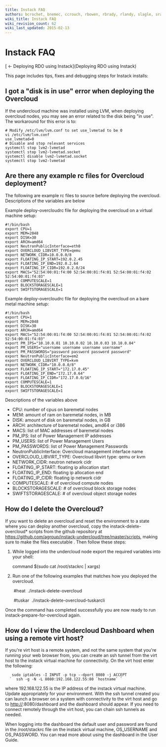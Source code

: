 ```yaml
---
title: Instack FAQ
authors: bcrochet, bnemec, ccrouch, rbowen, rbrady, rlandy, slagle, sradvan
wiki_title: Instack FAQ
wiki_revision_count: 62
wiki_last_updated: 2015-02-13
---
```


# Instack FAQ

[ ← Deploying RDO using Instack](Deploying RDO using Instack)

This page includes tips, fixes and debugging steps for Instack installs:

## I got a "disk is in use" error when deploying the Overcloud

If the undercloud machine was installed using LVM, when deploying overcloud nodes, you may see an error related to the disk being "in use". The workaround for this error is to:

    # Modify /etc/lvm/lvm.conf to set use_lvmetad to be 0
    vi /etc/lvm/lvm.conf
    use_lvmetad=0
    # Disable and stop relevant services
    systemctl stop lvm2-lvmetad
    systemctl stop lvm2-lvmetad.socket
    systemctl disable lvm2-lvmetad.socket
    systemctl stop lvm2-lvmetad

## Are there any example rc files for Overcloud deployment?

The following are example rc files to source before deploying the overcloud. Descriptions of the variables are below

Example deploy-overcloudrc file for deploying the overcloud on a virtual machine setup:

    #!/bin/bash
    export CPU=1
    export MEM=2048
    export DISK=30
    export ARCH=amd64
    export NeutronPublicInterface=eth0
    export OVERCLOUD_LIBVIRT_TYPE=qemu
    export NETWORK_CIDR=10.0.0.0/8
    export FLOATING_IP_START=192.0.2.45
    export FLOATING_IP_END=192.0.2.64
    export FLOATING_IP_CIDR=192.0.2.0/24
    export MACS="52:54:00:01:f4:00 52:54:00:01:f4:01 52:54:00:01:f4:02 52:54:00:01:f4:03"
    export COMPUTESCALE=1
    export BLOCKSTORAGESCALE=1
    export SWIFTSTORAGESCALE=1

Example deploy-overcloudrc file for deploying the overcloud on a bare metal machine setup:

    #!/bin/bash
    export CPU=1
    export MEM=2048
    export DISK=30
    export ARCH=amd64
    export MACS="52:54:00:01:f4:00 52:54:00:01:f4:01 52:54:00:01:f4:02 52:54:00:01:f4:03"
    export PM_IPS="10.10.0.01 10.10.0.02 10.10.0.03 10.10.0.04"
    export PM_USERS="username username username username"
    export PM_PASSWORDS="password password password password"
    export NeutronPublicInterface=em2
    export OVERCLOUD_LIBVIRT_TYPE=kvm
    export NETWORK_CIDR="10.0.0.0/8"
    export FLOATING_IP_START="172.17.0.45"
    export FLOATING_IP_END="172.17.0.64"
    export FLOATING_IP_CIDR="172.17.0.0/16"
    export COMPUTESCALE=1
    export BLOCKSTORAGESCALE=1
    export SWIFTSTORAGESCALE=1

Descriptions of the variables above

*   CPU: number of cpus on baremetal nodes
*   MEM: amount of ram on baremetal nodes, in MB
*   DISK: amount of disk on baremetal nodes, in GB
*   ARCH: architecture of baremetal nodes, amd64 or i386
*   MACS: list of MAC addresses of baremetal nodes
*   PM_IPS: list of Power Management IP addresses
*   PM_USERS: list of Power Management Users
*   PM_PASSWORDS: list of Power Management Passwords
*   NeutronPublicInterface: Overcloud management interface name
*   OVERCLOUD_LIBVIRT_TYPE: Overcloud libvirt type: qemu or kvm
*   NETWORK_CIDR: neutron network cidr
*   FLOATING_IP_START: floating ip allocation start
*   FLOATING_IP_END: floating ip allocation end
*   FLOATING_IP_CIDR: floating ip network cidr
*   COMPUTESCALE: # of overcloud compute nodes
*   BLOCKSTORAGESCALE: # of overcloud block storage nodes
*   SWIFTSTORAGESCALE: # of overcloud object storage nodes

## How do I delete the Overcloud?

If you want to delete an overcloud and reset the environment to a state where you can deploy another overcloud, copy the instack-delete-overcloud\* scripts from the github repository at <https://github.com/agroup/instack-undercloud/tree/master/scripts>, making sure to make the files executable . Then follow these steps:

1. While logged into the undercloud node export the required variables into your shell:

      command $(sudo cat /root/stackrc | xargs)

2. Run one of the following examples that matches how you deployed the overcloud.

       #heat
       ./instack-delete-overcloud

       #tuskar
       ./instack-delete-overcloud-tuskarcli

Once the command has completed successfully you are now ready to run instack-prepare-for-overcloud again.

## How do I view the Undercloud Dashboard when using a remote virt host?

If you're virt host is a remote system, and not the same system that you're running your web browser from, you can create an ssh tunnel from the virt host to the instack virtual machine for connectivity. On the virt host enter the following:

       sudo iptables -I INPUT -p tcp --dport 8080 -j ACCEPT
      `  ssh -g -N -L 8080:192.168.122.55:80 `hostname` `

where 192.168.122.55 is the IP address of the instack virtual machine. Update appropriately for your environment. With the ssh tunnel created you can launch a browser on a system with connectivity to the virt host and go to <http://><virt-host>:8080/dashboard and the dashboard should appear. If you need to connect remotely through the virt host, you can chain ssh tunnels as needed.

When logging into the dashboard the default user and password are found in the /root/stackrc file on the instack virtual machine, OS_USERNAME and OS_PASSWORD. You can read more about using the dashboard in the User Guide.
